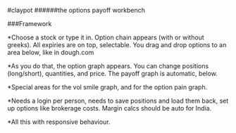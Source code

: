 #claypot
######the options payoff workbench

###Framework

*Choose a stock or type it in. Option chain appears (with or without greeks). All expiries are on top, selectable. You drag and drop options to an area below, like in dough.com
  
*As you do that, the option graph appears. You can change positions (long/short), quantities, and price. The payoff graph is automatic, below.

*Special areas for the vol smile graph, and for the option pain graph.

*Needs a login per person, needs to save positions and load them back, set up options like brokerage costs. Margin calcs should be auto for India.

*All this with responsive behaviour.
